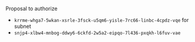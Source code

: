 Proposal to authorize
- `krrme-whga7-5wkan-xsrle-3fsck-u5qm6-yisle-7rc66-linbc-4cpdz-vqe`
for subnet
- `snjp4-xlbw4-mnbog-ddwy6-6ckfd-2w5a2-eipqo-7l436-pxqkh-l6fuv-vae`

